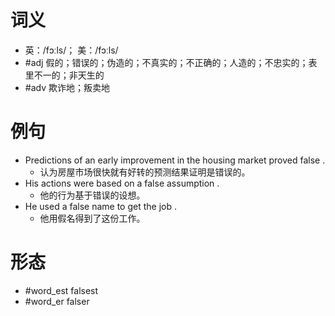 # 词义
- 英：/fɔːls/； 美：/fɔːls/
- #adj 假的；错误的；伪造的；不真实的；不正确的；人造的；不忠实的；表里不一的；非天生的
- #adv 欺诈地；叛卖地
# 例句
- Predictions of an early improvement in the housing market proved false .
	- 认为房屋市场很快就有好转的预测结果证明是错误的。
- His actions were based on a false assumption .
	- 他的行为基于错误的设想。
- He used a false name to get the job .
	- 他用假名得到了这份工作。
# 形态
- #word_est falsest
- #word_er falser
